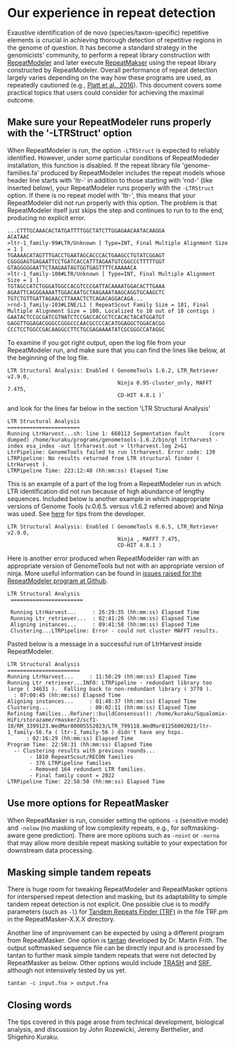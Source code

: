 # Our experience in repeat detection

Exaustive identification of de novo (species/taxon-specific) repetitive elements is crucial in achieving thorough detection of repetitive regions in the genome of question. It has become a standard strategy in the genomicists' community, to perform a repeat library construction with [RepeatModeler](https://www.repeatmasker.org/RepeatModeler/) and later execute [RepeatMakser](https://www.repeatmasker.org/) using the repeat library constructed by RepeatModeler. Overall performance of repeat detection largely varies depending on the way how these programs are used, as repeatedly cautioned (e.g., [Platt et al., 2016](https://academic.oup.com/gbe/article/8/2/403/2574076)). This document covers some practical topics that users could consider for achieving the maximal outcome.

## Make sure your RepeatModeler runs properly with the '-LTRStruct' option

When RepeatModeler is run, the option `-LTRStruct` is expected to reliably  identified. However, under some particular conditions of RepeatModeder installation, this function is disabled. If the repeat library file 'genome-families.fa' produced by RepeatModeler includes the repeat models whose header line starts with 'ltr-' in addition to those starting with 'rnd-' (like inserted below), your RepeatModeler runs properly with the `-LTRStruct` option. If there is no repeat model with 'ltr-', this means that your RepeatModeler did not run properly with this option. The problem is that RepeatModeler itself just skips the step and continues to run to to the end, producing no explicit error.
```
...CTTTGCAAACACTATGATTTTGGCTATCTTGGAGAACAATACAAGGA
ACATAAC
>ltr-1_family-99#LTR/Unknown [ Type=INT, Final Multiple Alignment Size = 1 ]
TGAAAACATAGTTTGACCTGAATAGCACCCACTGAAGCCTGTATCGGAGT
CGGGGAGTGAGAATTCCTGATCACCATTTAGAATGTCGGCCCTTTTTGGT
GTAGGGGGAATTCTAAGAATAGTGGTGAGTTTTCAAAAACA
>ltr-1_family-100#LTR/Unknown [ Type=INT, Final Multiple Alignment Size = 1 ]
TGTAGCCATCTGGGATGGCCACGTCCCGATTACAAAATGGACACTTGAAA
AGAATTCAGGGAAAATTGGACAATGCTAAGAAATAAGCAGGTGCAAGCTC
TGTCTGTTGATTAGAACCTTAAACTCTCAGACAGGACAGA...
>rnd-1_family-103#LINE/L1 ( RepeatScout Family Size = 181, Final Multiple Alignment Size = 100, Localized to 10 out of 10 contigs )
GAATACTCCGCGATCGTNATCTCCGACCACGCTCCACACTACATGGATGT
GAGGTTGGAGACGGGCCGGGCCCAACGCCCCACATGGAGGCTGGACACGG
CCCTCCTGGCCGACAAGGCCTTCTGCGAGAAAATATCGCGGGCCATAGGC
```

To examine if you got right output, open the log file from your RepeatModeler run, and make sure that you can find the lines like below, at the beginning of the log file.
```
LTR Structural Analysis: Enabled ( GenomeTools 1.6.2, LTR_Retriever v2.9.0,
                                   Ninja 0.95-cluster_only, MAFFT 7.475,
                                   CD-HIT 4.8.1 )`
```
and look for the lines far below in the section 'LTR Structural Analysis'
```
LTR Structural Analysis
=======================
Running LtrHarvest...sh: line 1: 660113 Segmentation fault      (core dumped) /home/kuraku/programs/genometools-1.6.2/bin/gt ltrharvest -index esa_index -out ltrharvest.out > ltrharvest.log 2>&1
LtrPipeline: GenomeTools failed to run ltrharvest. Error code: 139
LTRPipeline: No results returned from LTR structural finder ( LtrHarvest ).
LTRPipeline Time: 223:12:40 (hh:mm:ss) Elapsed Time
```

This is an example of a part of the log from a RepeatModeler run in which LTR identification did not run because of high abundance of lengthy sequences. Included below is another example in which inappropriate versions of Genome Tools (v.0.6.5. versus v1.6.2 referred above) and Ninja was used. See [here](https://github.com/Dfam-consortium/RepeatModeler/issues/134) for tips from the developer.
```
LTR Structural Analysis: Enabled ( GenomeTools 0.6.5, LTR_Retriever v2.9.0,
                                   Ninja , MAFFT 7.475,
                                   CD-HIT 4.8.1 )
```                                   
Here is another error produced when RepeatModelder ran with an appropriate version of GenomeTools but not with an appropriate version of ninja. More useful  information can be found in [issues raised for the RepeatModeler program at Github](https://github.com/Dfam-consortium/RepeatModeler/issues).
```
LTR Structural Analysis
 =======================

 Running LtrHarvest...     : 26:29:35 (hh:mm:ss) Elapsed Time
 Running Ltr_retriever...  : 02:41:26 (hh:mm:ss) Elapsed Time
 Aligning instances...     : 09:41:58 (hh:mm:ss) Elapsed Time
 Clustering...LTRPipeline: Error - could not cluster MAFFT results.
```
Pasted below is a message in a successful run of LtrHarvest inside RepeatModeler. 
```
LTR Structural Analysis
=======================
Running LtrHarvest...     : 11:50:29 (hh:mm:ss) Elapsed Time
Running Ltr_retriever...INFO: LTRPipeline - redundant library too large ( 34631 ).  Falling back to non-redundant library ( 3770 ).
  : 07:00:45 (hh:mm:ss) Elapsed Time
Aligning instances...     : 01:48:37 (hh:mm:ss) Elapsed Time
Clustering...             : 00:02:11 (hh:mm:ss) Elapsed Time
Refining families...Refiner::buildConsensus(): /home/kuraku/Squalomix-HiFi/storazame/rmasker2/scf1-10/RM_3399123.WedMar80005552023/LTR_799118.WedMar81256002023/ltr-1_family-56.fa ( ltr-1_family-56 ) didn't have any hsps.
      : 02:16:29 (hh:mm:ss) Elapsed Time
Program Time: 22:58:31 (hh:mm:ss) Elapsed Time
  -- Clustering results with previous rounds...
       - 1810 RepeatScout/RECON families
       - 376 LTRPipeline families
       - Removed 164 redundant LTR families.
       - Final family count = 2022
LTRPipeline Time: 22:58:50 (hh:mm:ss) Elapsed Time
```

## Use more options for RepeatMasker

When RepeatMasker is run, consider setting the options `-s` (sensitive mode) and `-nolow` (no masking of low complexity repeats, e.g., for softmasking-aware gene prediction). There are more options such as `-noint` or `-norna` that may allow more desible repeat masking suitable to your expectation for downstream data processing.

## Masking simple tandem repeats

There is huge room for tweaking RepeatModeler and RepeatMasker options for interspersed repeat detection and masking, but its adaptability to simple tandem repeat detection is not explicit. One possible clue is to modify parameters (such as `-l`) for [Tandem Repeats Finder (TRF)](https://github.com/Benson-Genomics-Lab/TRF) in the file TRF.pm in the RepeatMasker-X.X.X directory.

Another line of improvement can be expected by using a different program from RepeatMasker. One option is [tantan](https://gitlab.com/mcfrith/tantan) developed by Dr. Martin Frith. The output softmasked sequence file can be directly input and is processed by tantan to further mask simple tandem repeats that were not detected by RepeatMasker as below. Other options would include [TRASH](https://github.com/vlothec/TRASH) and [SRF](https://arxiv.org/abs/2304.09729), although not intensively tested by us yet.
```
tantan -c input.fna > output.fna
```

## Closing words

The tips covered in this page arose from technical development, biological analysis, and discussion by John Rozewicki, Jeremy Berthelier, and Shigehiro Kuraku. 
